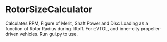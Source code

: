 # RotorSizeCalculator
Calculates RPM, Figure of Merit, Shaft Power and Disc Loading as a function of Rotor Radius during liftoff. For eVTOL, and inner-city propeller-driven vehicles. Run gui.py to use.
